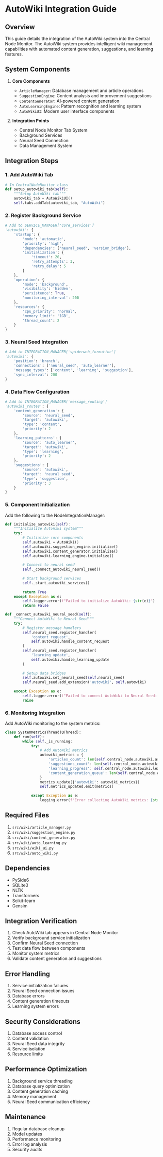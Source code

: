 # AutoWiki Integration Guide

## Overview
This guide details the integration of the AutoWiki system into the Central Node Monitor. The AutoWiki system provides intelligent wiki management capabilities with automated content generation, suggestions, and learning features.

## System Components
1. **Core Components**
   - `ArticleManager`: Database management and article operations
   - `SuggestionEngine`: Content analysis and improvement suggestions
   - `ContentGenerator`: AI-powered content generation
   - `AutoLearningEngine`: Pattern recognition and learning system
   - `AutoWikiUI`: Modern user interface components

2. **Integration Points**
   - Central Node Monitor Tab System
   - Background Services
   - Neural Seed Connection
   - Data Management System

## Integration Steps

### 1. Add AutoWiki Tab
```python
# In CentralNodeMonitor class
def setup_autowiki_tab(self):
    """Setup AutoWiki tab"""
    autowiki_tab = AutoWikiUI()
    self.tabs.addTab(autowiki_tab, "AutoWiki")
```

### 2. Register Background Service
```python
# Add to SERVICE_MANAGER['core_services']
'autowiki': {
    'startup': {
        'mode': 'automatic',
        'priority': 'high',
        'dependencies': ['neural_seed', 'version_bridge'],
        'initialization': {
            'timeout': 20,
            'retry_attempts': 3,
            'retry_delay': 5
        }
    },
    'operation': {
        'mode': 'background',
        'visibility': 'hidden',
        'persistence': True,
        'monitoring_interval': 200
    },
    'resources': {
        'cpu_priority': 'normal',
        'memory_limit': '1GB',
        'thread_count': 2
    }
}
```

### 3. Neural Seed Integration
```python
# Add to INTEGRATION_MANAGER['spiderweb_formation']
'autowiki': {
    'position': 'branch',
    'connections': ['neural_seed', 'auto_learner'],
    'message_types': ['content', 'learning', 'suggestion'],
    'sync_interval': 200
}
```

### 4. Data Flow Configuration
```python
# Add to INTEGRATION_MANAGER['message_routing']
'autowiki_routes': {
    'content_generation': {
        'source': 'neural_seed',
        'target': 'autowiki',
        'type': 'content',
        'priority': 2
    },
    'learning_patterns': {
        'source': 'auto_learner',
        'target': 'autowiki',
        'type': 'learning',
        'priority': 2
    },
    'suggestions': {
        'source': 'autowiki',
        'target': 'neural_seed',
        'type': 'suggestion',
        'priority': 3
    }
}
```

### 5. Component Initialization
Add the following to the NodeIntegrationManager:

```python
def initialize_autowiki(self):
    """Initialize AutoWiki system"""
    try:
        # Initialize core components
        self.autowiki = AutoWiki()
        self.autowiki.suggestion_engine.initialize()
        self.autowiki.content_generator.initialize()
        self.autowiki.learning_engine.initialize()
        
        # Connect to neural seed
        self._connect_autowiki_neural_seed()
        
        # Start background services
        self._start_autowiki_services()
        
        return True
    except Exception as e:
        self.logger.error(f"Failed to initialize AutoWiki: {str(e)}")
        return False

def _connect_autowiki_neural_seed(self):
    """Connect AutoWiki to Neural Seed"""
    try:
        # Register message handlers
        self.neural_seed.register_handler(
            'content_request',
            self.autowiki.handle_content_request
        )
        self.neural_seed.register_handler(
            'learning_update',
            self.autowiki.handle_learning_update
        )
        
        # Setup data bridges
        self.autowiki.set_neural_seed(self.neural_seed)
        self.neural_seed.add_extension('autowiki', self.autowiki)
        
    except Exception as e:
        self.logger.error(f"Failed to connect AutoWiki to Neural Seed: {str(e)}")
        raise
```

### 6. Monitoring Integration
Add AutoWiki monitoring to the system metrics:

```python
class SystemMetricsThread(QThread):
    def run(self):
        while self._is_running:
            try:
                # Add AutoWiki metrics
                autowiki_metrics = {
                    'articles_count': len(self.central_node.autowiki.article_manager.get_all_articles()),
                    'suggestions_count': len(self.central_node.autowiki.suggestion_engine.get_pending_suggestions()),
                    'learning_progress': self.central_node.autowiki.learning_engine.get_progress(),
                    'content_generation_queue': len(self.central_node.autowiki.content_generator.get_queue())
                }
                metrics.update({'autowiki': autowiki_metrics})
                self.metrics_updated.emit(metrics)
                
            except Exception as e:
                logging.error(f"Error collecting AutoWiki metrics: {str(e)}")
```

## Required Files
1. `src/wiki/article_manager.py`
2. `src/wiki/suggestion_engine.py`
3. `src/wiki/content_generator.py`
4. `src/wiki/auto_learning.py`
5. `src/wiki/wiki_ui.py`
6. `src/wiki/auto_wiki.py`

## Dependencies
- PySide6
- SQLite3
- NLTK
- Transformers
- Scikit-learn
- Gensim

## Integration Verification
1. Check AutoWiki tab appears in Central Node Monitor
2. Verify background service initialization
3. Confirm Neural Seed connection
4. Test data flow between components
5. Monitor system metrics
6. Validate content generation and suggestions

## Error Handling
1. Service initialization failures
2. Neural Seed connection issues
3. Database errors
4. Content generation timeouts
5. Learning system errors

## Security Considerations
1. Database access control
2. Content validation
3. Neural Seed data integrity
4. Service isolation
5. Resource limits

## Performance Optimization
1. Background service threading
2. Database query optimization
3. Content generation caching
4. Memory management
5. Neural Seed communication efficiency

## Maintenance
1. Regular database cleanup
2. Model updates
3. Performance monitoring
4. Error log analysis
5. Security audits 